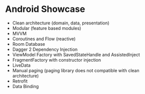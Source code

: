 # Android Showcase

- Clean architecture (domain, data, presentation)
- Modular (feature based modules)
- MVVM
- Coroutines and Flow (reactive)
- Room Database
- Dagger 2 Dependency Injection
- ViewModel Factory with SavedStateHandle and AssistedInject
- FragmentFactory with constructor injection
- LiveData
- Manual paging (paging library does not compatible with clean architecture)
- Retrofit
- Data Binding
